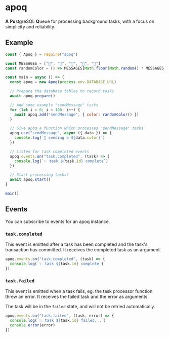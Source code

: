 # apoq

**A** **Po**stgreSQL **Q**ueue for processing background tasks, with a focus on simplicity and reliability.

## Example

```js
const { Apoq } = require("apoq")

const MESSAGES = ["💖", "🧡", "💛", "💚", "💙"]
const randomColor = () => MESSAGES[Math.floor(Math.random() * MESSAGES.length)]

const main = async () => {
  const apoq = new Apoq(process.env.DATABASE_URL)

  // Prepare the database tables to record tasks
  await apoq.prepare()

  // Add some example "sendMessage" tasks
  for (let i = 0; i < 100; i++) {
    await apoq.add("sendMessage", { color: randomColor() })
  }

  // Give apoq a function which processes "sendMessage" tasks
  apoq.use("sendMessage", async ({ data }) => {
    console.log(`📧 sending a ${data.color}`)
  })

  // Listen for task completed events
  apoq.events.on("task.completed", (task) => {
    console.log(`✨ task ${task.id} complete`)
  })

  // Start processing tasks!
  await apoq.start()
}

main()
```

## Events

You can subscribe to events for an apoq instance.

### `task.completed`

This event is emitted after a task has been completed and the task's transaction has committed. It receives the completed task as an argument.

```js
apoq.events.on("task.completed", (task) => {
  console.log(`✨ task ${task.id} complete`)
})
```

### `task.failed`

This event is emitted when a task fails, eg. the task processor function threw an error. It receives the failed task and the error as arguments.

The task will be in the `failed` state, and will not be retried automatically.

```js
apoq.events.on("task.failed", (task, error) => {
  console.log(`💥 task ${task.id} failed...`)
  console.error(error)
})
```
